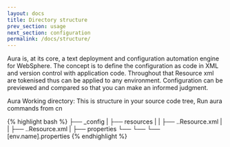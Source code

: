 ```yaml
---
layout: docs
title: Directory structure
prev_section: usage
next_section: configuration
permalink: /docs/structure/
---
```


Aura is, at its core, a text deployment and configuration automation engine for WebSphere. 
The concept is to define the configuration as code in XML and version control with application code.
Throughout that Resource xml are tokenised thus can be applied to any environment. Configuration can be 
previewed and compared so that you can make an informed judgment.


Aura Working directory: This is structure in your source code tree, Run aura commands from cn

{% highlight bash %}
├── _config
|   ├── resources
|   |	├── ..Resource.xml
|   |	├── ..Resource.xml
|   ├── properties
└── └── └── [env.name].properties
{% endhighlight %}



